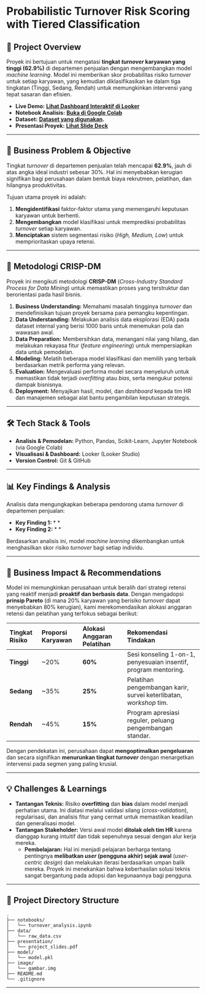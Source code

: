 # Probabilistic Turnover Risk Scoring with Tiered Classification

## 🚀 Project Overview

Proyek ini bertujuan untuk mengatasi **tingkat *turnover* karyawan yang tinggi (62.9%)** di departemen penjualan dengan mengembangkan model *machine learning*. Model ini memberikan skor probabilitas risiko *turnover* untuk setiap karyawan, yang kemudian diklasifikasikan ke dalam tiga tingkatan (Tinggi, Sedang, Rendah) untuk memungkinkan intervensi yang tepat sasaran dan efisien.

  * **Live Demo:** **[Lihat Dashboard Interaktif di Looker](https://lookerstudio.google.com/u/0/)** 
  * **Notebook Analisis:** **[Buka di Google Colab](https://github.com/Naufaliffa/final-project/tree/main/notebooks)**
  * **Dataset:** **[Dataset yang digunakan](https://www.kaggle.com/).**
  * **Presentasi Proyek:** **[Lihat Slide Deck](https://github.com/Naufaliffa/final-project/tree/main/presentation)** 

-----

## 🎯 Business Problem & Objective

Tingkat *turnover* di departemen penjualan telah mencapai **62.9%**, jauh di atas angka ideal industri sebesar 30%. Hal ini menyebabkan kerugian signifikan bagi perusahaan dalam bentuk biaya rekrutmen, pelatihan, dan hilangnya produktivitas.

Tujuan utama proyek ini adalah:

1.  **Mengidentifikasi** faktor-faktor utama yang memengaruhi keputusan karyawan untuk berhenti.
2.  **Mengembangkan** model klasifikasi untuk memprediksi probabilitas *turnover* setiap karyawan.
3.  **Menciptakan** sistem segmentasi risiko (*High, Medium, Low*) untuk memprioritaskan upaya retensi.

-----

## 🌊 Metodologi CRISP-DM

Proyek ini mengikuti metodologi **CRISP-DM** (*Cross-Industry Standard Process for Data Mining*) untuk memastikan proses yang terstruktur dan berorientasi pada hasil bisnis.

1.  **Business Understanding:** Memahami masalah tingginya *turnover* dan mendefinisikan tujuan proyek bersama para pemangku kepentingan.
2.  **Data Understanding:** Melakukan analisis data eksplorasi (EDA) pada dataset internal yang berisi 1000 baris untuk menemukan pola dan wawasan awal.
3.  **Data Preparation:** Membersihkan data, menangani nilai yang hilang, dan melakukan rekayasa fitur (*feature engineering*) untuk mempersiapkan data untuk pemodelan.
4.  **Modeling:** Melatih beberapa model klasifikasi dan memilih yang terbaik berdasarkan metrik performa yang relevan.
5.  **Evaluation:** Mengevaluasi performa model secara menyeluruh untuk memastikan tidak terjadi *overfitting* atau *bias*, serta mengukur potensi dampak bisnisnya.
6.  **Deployment:** Menyajikan hasil, model, dan *dashboard* kepada tim HR dan manajemen sebagai alat bantu pengambilan keputusan strategis.

-----

## 🛠️ Tech Stack & Tools

  * **Analisis & Pemodelan:** Python, Pandas, Scikit-Learn, Jupyter Notebook (via Google Colab)
  * **Visualisasi & Dashboard:** Looker (Looker Studio)
  * **Version Control:** Git & GitHub

-----

## 📊 Key Findings & Analysis

Analisis data mengungkapkan beberapa pendorong utama *turnover* di departemen penjualan:

  * **Key Finding 1:** * *
  * **Key Finding 2:** * *

Berdasarkan analisis ini, model *machine learning* dikembangkan untuk menghasilkan skor risiko *turnover* bagi setiap individu.

-----

## 💼 Business Impact & Recommendations

Model ini memungkinkan perusahaan untuk beralih dari strategi retensi yang reaktif menjadi **proaktif dan berbasis data**. Dengan mengadopsi **prinsip Pareto** (di mana 20% karyawan yang berisiko *turnover* dapat menyebabkan 80% kerugian), kami merekomendasikan alokasi anggaran retensi dan pelatihan yang terfokus sebagai berikut:

| Tingkat Risiko | Proporsi Karyawan | Alokasi Anggaran Pelatihan | Rekomendasi Tindakan |
| :------------- | :----------------- | :----------------------- | :-------------------- |
| **Tinggi** | \~20%               | **60%** | Sesi konseling 1-on-1, penyesuaian insentif, program mentoring. |
| **Sedang** | \~35%               | **25%** | Pelatihan pengembangan karir, survei keterlibatan, *workshop* tim. |
| **Rendah** | \~45%               | **15%** | Program apresiasi reguler, peluang pengembangan standar. |

Dengan pendekatan ini, perusahaan dapat **mengoptimalkan pengeluaran** dan secara signifikan **menurunkan tingkat *turnover*** dengan menargetkan intervensi pada segmen yang paling krusial.

-----

## 💡 Challenges & Learnings

  * **Tantangan Teknis:** Risiko **overfitting** dan **bias** dalam model menjadi perhatian utama. Ini diatasi melalui validasi silang (*cross-validation*), regularisasi, dan analisis fitur yang cermat untuk memastikan keadilan dan generalisasi model.
  * **Tantangan Stakeholder:** Versi awal model **ditolak oleh tim HR** karena dianggap kurang intuitif dan tidak sepenuhnya sesuai dengan alur kerja mereka.
      * **Pembelajaran:** Hal ini menjadi pelajaran berharga tentang pentingnya **melibatkan *user* (pengguna akhir) sejak awal** (*user-centric design*) dan melakukan iterasi berdasarkan umpan balik mereka. Proyek ini menekankan bahwa keberhasilan solusi teknis sangat bergantung pada adopsi dan kegunaannya bagi pengguna.

-----

## 📂 Project Directory Structure

```
.
├── notebooks/
│   └── turnover_analysis.ipynb
├── data/
│   └── raw_data.csv
├── presentation/
│   └── project_slides.pdf
├── model/
│   └── model.pkl
├── image/
│   └── gambar.img
├── README.md
└── .gitignore
```

-----
